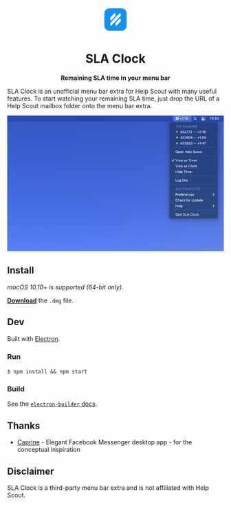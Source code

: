 <div align="center">
  <img src="static/icon.png" width=64>
  <h1>SLA Clock</h1>
  <p>
    <b>Remaining SLA time in your menu bar</b>
  </p>
</div>

SLA Clock is an unofficial menu bar extra for Help Scout with many useful features. To start watching your remaining SLA time, just drop the URL of a Help Scout mailbox folder onto the menu bar extra.

<p align="center">
  <a href="https://github.com/bohemianoid/sla-clock/releases/latest">
    <img src="media/screenshot.png" width="838">
  </a>
</p>

## Install
*macOS 10.10+ is supported (64-bit only).*

[**Download**](https://github.com/bohemianoid/sla-clock/releases/latest) the `.dmg` file.

## Dev
Built with [Electron](https://electronjs.org).

### Run
```
$ npm install && npm start
```

### Build
See the [`electron-builder` docs](https://www.electron.build/multi-platform-build).

## Thanks
* [Caprine](https://github.com/sindresorhus/caprine) - Elegant Facebook Messenger desktop app -  for the conceptual inspiration

## Disclaimer
SLA Clock is a third-party menu bar extra and is not affiliated with Help Scout.
